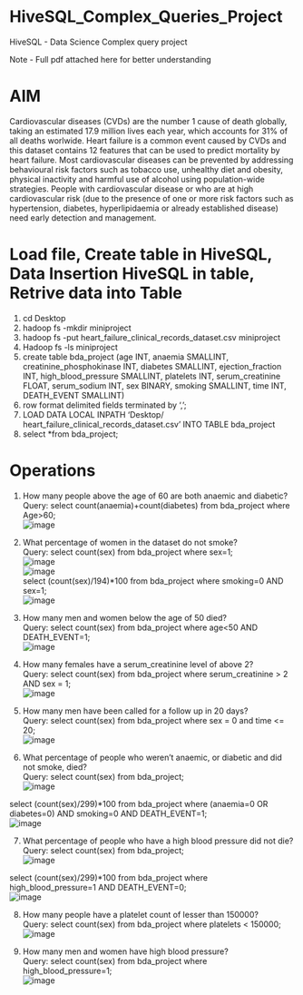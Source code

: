 # HiveSQL_Complex_Queries_Project
HiveSQL - Data Science Complex query project

Note - Full pdf attached here for better understanding

# AIM
Cardiovascular diseases (CVDs) are the number 1 cause of death globally, taking an estimated 17.9 million lives each year, which accounts for 31% of all deaths worlwide. Heart failure is a common event caused by CVDs and this dataset contains 12 features that can be used to predict mortality by heart failure. Most cardiovascular diseases can be prevented by addressing behavioural risk factors such as tobacco use, unhealthy diet and obesity, physical inactivity and harmful use of alcohol using population-wide strategies. People with cardiovascular disease or who are at high cardiovascular risk (due to the presence of one or more risk factors such as hypertension, diabetes, hyperlipidaemia or already established disease) need early detection and management.

# Load file, Create table in HiveSQL, Data Insertion HiveSQL in table, Retrive data into Table

1. cd Desktop
2. hadoop fs -mkdir miniproject
3. hadoop fs -put heart_failure_clinical_records_dataset.csv miniproject
4. Hadoop fs -ls miniproject
5. create table bda_project (age INT, anaemia SMALLINT, creatinine_phosphokinase INT, diabetes SMALLINT, ejection_fraction INT, high_blood_pressure SMALLINT, platelets INT, serum_creatinine FLOAT, serum_sodium INT, sex BINARY, smoking SMALLINT, time INT, DEATH_EVENT SMALLINT)
6. row format delimited fields terminated by ‘,’;
7. LOAD DATA LOCAL INPATH ‘Desktop/ heart_failure_clinical_records_dataset.csv’ INTO TABLE bda_project
8. select *from bda_project;

# Operations

1. How many people above the age of 60 are both anaemic and diabetic?<br />
Query: select count(anaemia)+count(diabetes) from bda_project where Age>60;<br />
![image](https://user-images.githubusercontent.com/57013059/233916995-b1833525-a78d-4112-8d0a-0d386c386d05.png)<br />

2. What percentage of women in the dataset do not smoke?<br />
Query: select count(sex) from bda_project where sex=1;<br />
![image](https://user-images.githubusercontent.com/57013059/233917208-965a43ae-d597-445b-b666-a66073cb6c24.png)<br />
![image](https://user-images.githubusercontent.com/57013059/233917241-18697f77-f9dd-4713-8b6a-48defd5c8f30.png)<br />
select (count(sex)/194)*100 from bda_project where smoking=0 AND sex=1;<br />
![image](https://user-images.githubusercontent.com/57013059/233917298-d644712a-9324-4b2f-a6c8-0a5f520235cd.png)<br />

3. How many men and women below the age of 50 died?<br />
Query: select count(sex) from bda_project where age<50 AND DEATH_EVENT=1;<br />
![image](https://user-images.githubusercontent.com/57013059/233917389-5ea9cd03-18fe-4a9d-97d9-714facd4612c.png)<br />

4. How many females have a serum_creatinine level of above 2?<br />
Query: select count(sex) from bda_project where serum_creatinine > 2 AND sex = 1;<br />
![image](https://user-images.githubusercontent.com/57013059/233917458-62cec1c2-c29d-4d7b-8e31-d64e203ca482.png)<br />

5. How many men have been called for a follow up in 20 days?<br />
Query: select count(sex) from bda_project where sex = 0 and time <= 20;<br />
![image](https://user-images.githubusercontent.com/57013059/233917519-f824de2a-9309-4583-89f2-7f6cc8211861.png)<br />

6. What percentage of people who weren’t anaemic, or diabetic and did not smoke, died?<br />
Query: select count(sex) from bda_project;<br />
![image](https://user-images.githubusercontent.com/57013059/233917595-e80773ce-80fb-43c0-acf4-96b868f29ee2.png)<br />

select (count(sex)/299)*100 from bda_project where (anaemia=0 OR diabetes=0) AND smoking=0 AND DEATH_EVENT=1;<br />
![image](https://user-images.githubusercontent.com/57013059/233917633-4f2be0a0-1973-4636-9ec3-9aef5cfebca2.png)<br />

7. What percentage of people who have a high blood pressure did not die?<br />
Query: select count(sex) from bda_project;<br />
![image](https://user-images.githubusercontent.com/57013059/233917678-0016dd3b-265c-4680-8557-5f5613519bc5.png)<br />

select (count(sex)/299)*100 from bda_project where high_blood_pressure=1 AND DEATH_EVENT=0;<br />
![image](https://user-images.githubusercontent.com/57013059/233917711-debee330-b86e-4f70-8231-8779ac5a4ae2.png)<br />

8. How many people have a platelet count of lesser than 150000?<br />
Query: select count(sex) from bda_project where platelets < 150000;<br />
![image](https://user-images.githubusercontent.com/57013059/233917773-99e9ecec-16b4-431f-aade-cea754654c91.png)<br />

9. How many men and women have high blood pressure?<br />
Query: select count(sex) from bda_project where high_blood_pressure=1;<br />
![image](https://user-images.githubusercontent.com/57013059/233917821-90a0ea7f-ffa6-4819-83fe-397497c0f36f.png)<br />

